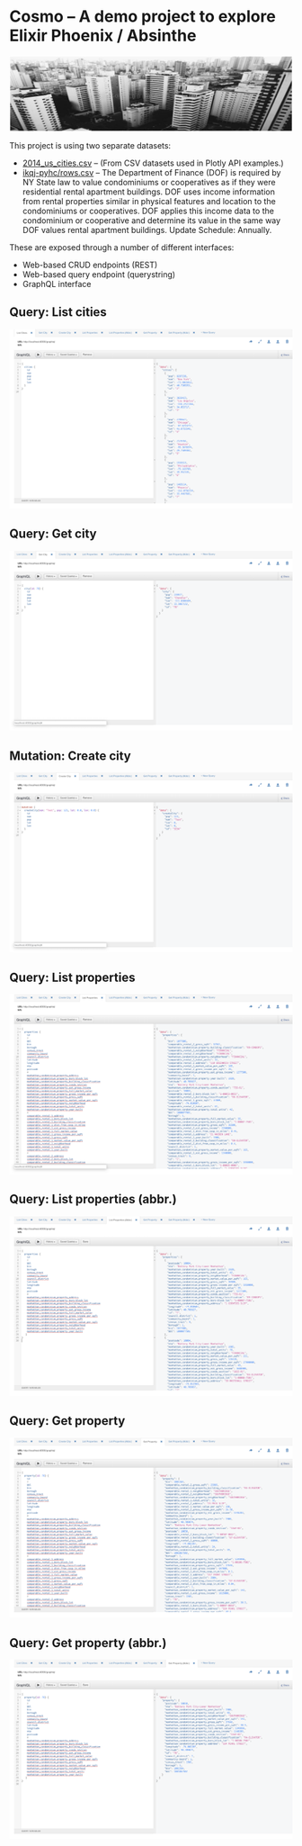 # Cosmo – A demo project to explore Elixir Phoenix / Absinthe

![cosmo_homepage_banner.jpg](./priv/static/images/cosmo_homepage_banner.jpg)

This project is using two separate datasets:

* [2014_us_cities.csv](https://github.com/plotly/datasets/blob/master/2014_us_cities.csv)	– (From CSV datasets used in Plotly API examples.)
* [ikqj-pyhc/rows.csv](https://data.cityofnewyork.us/api/views/ikqj-pyhc/rows.csv) – The Department of Finance (DOF) is required by NY State law to value condominiums or cooperatives as if they were residential rental apartment buildings. DOF uses income information from rental properties similar in physical features and location to the condominiums or cooperatives. DOF applies this income data to the condominium or cooperative and determine its value in the same way DOF values rental apartment buildings. Update Schedule: Annually.

These are exposed through a number of different interfaces:

* Web-based CRUD endpoints (REST)
* Web-based query endpoint (querystring)
* GraphQL interface

## Query: List cities
![graphiql_list_cities.png](./priv/static/images/graphiql_list_cities.png)

## Query: Get city
![graphiql_get_city.png](./priv/static/images/graphiql_get_city.png)

## Mutation: Create city
![graphiql_create_city.png](./priv/static/images/graphiql_create_city.png)

## Query: List properties
![graphiql_list_properties.png](./priv/static/images/graphiql_list_properties.png)

## Query: List properties (abbr.)
![graphiql_list_properties_abbr.png](./priv/static/images/graphiql_list_properties_abbr.png)

## Query: Get property
![graphiql_get_property.png](./priv/static/images/graphiql_get_property.png)

## Query: Get property (abbr.)
![graphiql_get_property_abbr.png](./priv/static/images/graphiql_get_property_abbr.png)
